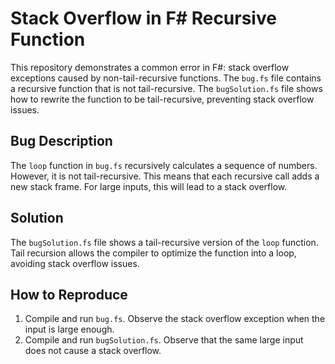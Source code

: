 # Stack Overflow in F# Recursive Function

This repository demonstrates a common error in F#: stack overflow exceptions caused by non-tail-recursive functions.  The `bug.fs` file contains a recursive function that is not tail-recursive.  The `bugSolution.fs` file shows how to rewrite the function to be tail-recursive, preventing stack overflow issues.

## Bug Description

The `loop` function in `bug.fs` recursively calculates a sequence of numbers.  However, it is not tail-recursive.  This means that each recursive call adds a new stack frame.  For large inputs, this will lead to a stack overflow.

## Solution

The `bugSolution.fs` file shows a tail-recursive version of the `loop` function.  Tail recursion allows the compiler to optimize the function into a loop, avoiding stack overflow issues.

## How to Reproduce

1. Compile and run `bug.fs`. Observe the stack overflow exception when the input is large enough.
2. Compile and run `bugSolution.fs`. Observe that the same large input does not cause a stack overflow.